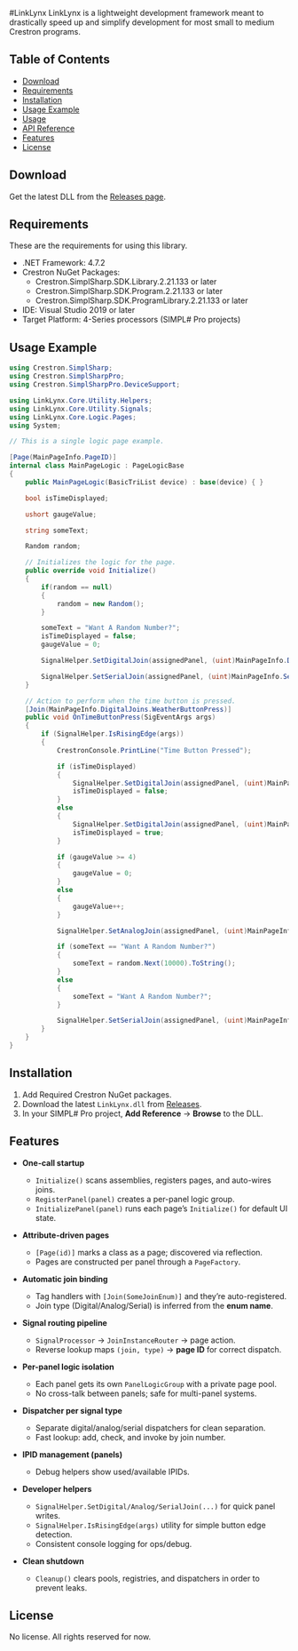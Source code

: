 #LinkLynx
LinkLynx is a lightweight development framework meant to drastically speed up and simplify development for most small to medium Crestron programs.

## Table of Contents
- [Download](#download)
- [Requirements](#requirements)
- [Installation](#installation)
- [Usage Example](#usage-example)
- [Usage](docs/Usage.md)
- [API Reference](docs/API.md)
- [Features](#features)
- [License](#license)


## Download
Get the latest DLL from the [Releases page](https://github.com/MithrilComputer/LinkLynx/releases/latest).


## Requirements
These are the requirements for using this library.
- .NET Framework: 4.7.2
- Crestron NuGet Packages:
	- Crestron.SimplSharp.SDK.Library.2.21.133 or later
	- Crestron.SimplSharp.SDK.Program.2.21.133 or later
	- Crestron.SimplSharp.SDK.ProgramLibrary.2.21.133 or later
- IDE: Visual Studio 2019 or later
- Target Platform: 4-Series processors (SIMPL# Pro projects)

## Usage Example

```csharp
using Crestron.SimplSharp;
using Crestron.SimplSharpPro;
using Crestron.SimplSharpPro.DeviceSupport;

using LinkLynx.Core.Utility.Helpers;
using LinkLynx.Core.Utility.Signals;
using LinkLynx.Core.Logic.Pages;
using System;

// This is a single logic page example.

[Page(MainPageInfo.PageID)]
internal class MainPageLogic : PageLogicBase
{
    public MainPageLogic(BasicTriList device) : base(device) { }

    bool isTimeDisplayed;

    ushort gaugeValue;

    string someText;

    Random random;

    // Initializes the logic for the page.
    public override void Initialize()
    {
        if(random == null)
        {
            random = new Random();
        }

        someText = "Want A Random Number?";
        isTimeDisplayed = false;
        gaugeValue = 0;

        SignalHelper.SetDigitalJoin(assignedPanel, (uint)MainPageInfo.DigitalJoins.WeatherWidgetVisibility, false);

        SignalHelper.SetSerialJoin(assignedPanel, (uint)MainPageInfo.SerialJoins.TextBoxInput, someText);
    }

    // Action to perform when the time button is pressed.
    [Join(MainPageInfo.DigitalJoins.WeatherButtonPress)]
    public void OnTimeButtonPress(SigEventArgs args)
    {
        if (SignalHelper.IsRisingEdge(args))
        {
            CrestronConsole.PrintLine("Time Button Pressed");

            if (isTimeDisplayed)
            {
                SignalHelper.SetDigitalJoin(assignedPanel, (uint)MainPageInfo.DigitalJoins.WeatherWidgetVisibility, false);
                isTimeDisplayed = false;
            }
            else
            {
                SignalHelper.SetDigitalJoin(assignedPanel, (uint)MainPageInfo.DigitalJoins.WeatherWidgetVisibility, true);
                isTimeDisplayed = true;
            }

            if (gaugeValue >= 4)
            {
                gaugeValue = 0;
            } 
            else
            {
                gaugeValue++;
            }

            SignalHelper.SetAnalogJoin(assignedPanel, (uint)MainPageInfo.AnalogJoins.GaugeInput, gaugeValue);

            if (someText == "Want A Random Number?")
            {
                someText = random.Next(10000).ToString();
            }
            else
            {
                someText = "Want A Random Number?";
            }

            SignalHelper.SetSerialJoin(assignedPanel, (uint)MainPageInfo.SerialJoins.TextBoxInput, someText);
        }
    }
}


```
## Installation
1. Add Required Crestron NuGet packages.
2. Download the latest `LinkLynx.dll` from [Releases](#download).
3. In your SIMPL# Pro project, **Add Reference** → **Browse** to the DLL.


## Features
- **One-call startup**
  - `Initialize()` scans assemblies, registers pages, and auto-wires joins.
  - `RegisterPanel(panel)` creates a per-panel logic group.
  - `InitializePanel(panel)` runs each page’s `Initialize()` for default UI state.

- **Attribute-driven pages**
  - `[Page(id)]` marks a class as a page; discovered via reflection.
  - Pages are constructed per panel through a `PageFactory`.

- **Automatic join binding**
  - Tag handlers with `[Join(SomeJoinEnum)]` and they’re auto-registered.
  - Join type (Digital/Analog/Serial) is inferred from the **enum name**.

- **Signal routing pipeline**
  - `SignalProcessor` → `JoinInstanceRouter` → page action.
  - Reverse lookup maps `(join, type)` → **page ID** for correct dispatch.

- **Per-panel logic isolation**
  - Each panel gets its own `PanelLogicGroup` with a private page pool.
  - No cross-talk between panels; safe for multi-panel systems.

- **Dispatcher per signal type**
  - Separate digital/analog/serial dispatchers for clean separation.
  - Fast lookup: add, check, and invoke by join number.

- **IPID management (panels)**
  - Debug helpers show used/available IPIDs.

- **Developer helpers**
  - `SignalHelper.SetDigital/Analog/SerialJoin(...)` for quick panel writes.
  - `SignalHelper.IsRisingEdge(args)` utility for simple button edge detection.
  - Consistent console logging for ops/debug.

- **Clean shutdown**
  - `Cleanup()` clears pools, registries, and dispatchers in order to prevent leaks.

## License

No license. All rights reserved for now.
